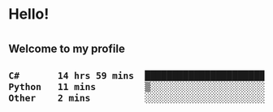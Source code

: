 
<h1>Hello!<h1>
<h2>Welcome to my profile<h2>

<!--START_SECTION:waka-->

```txt
C#       14 hrs 59 mins  ████████████████████████▓   98.44 %
Python   11 mins         ▒░░░░░░░░░░░░░░░░░░░░░░░░   01.29 %
Other    2 mins          ░░░░░░░░░░░░░░░░░░░░░░░░░   00.28 %
```

<!--END_SECTION:waka-->
